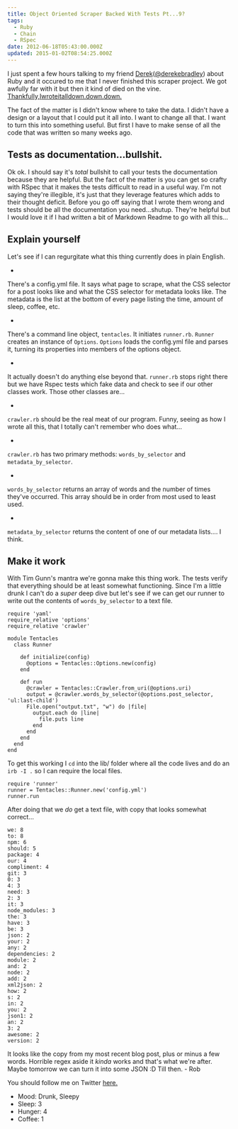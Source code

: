 ```yaml
---
title: Object Oriented Scraper Backed With Tests Pt...9?
tags:
  - Ruby
  - Chain
  - RSpec
date: 2012-06-18T05:43:00.000Z
updated: 2015-01-02T08:54:25.000Z
---
```


I just spent a few hours talking to my friend [Derek](http://derekbradley.com/)([@derekebradley](https://twitter.com/#!/derekebradley)) about Ruby and it occured to me that I never finished this scraper project. We got awfully far with it but then it kind of died on the vine. [Thankfully,](http://robdodson.me/blog/2012/05/06/object-oriented-scraper-backed-with-tests/)[I](http://robdodson.me/blog/2012/05/07/object-oriented-scraper-backed-with-tests-pt-2/)[wrote](http://robdodson.me/blog/2012/05/08/object-oriented-scraper-backed-with-tests-pt-3/)[it](http://robdodson.me/blog/2012/05/11/object-oriented-scraper-backed-with-tests-pt-4/)[all](http://robdodson.me/blog/2012/05/12/object-oriented-scraper-backed-with-tests-pt-5/)[down.](http://robdodson.me/blog/2012/05/13/object-oriented-scraper-backed-with-tests-pt-6/)[down.](http://robdodson.me/blog/2012/05/15/object-oriented-scraper-backed-with-tests-pt-7/)[down.](http://robdodson.me/blog/2012/05/16/object-oriented-scraper-backed-with-tests-pt-8/)

The fact of the matter is I didn't know where to take the data. I didn't have a design or a layout that I could put it all into. I want to change all that. I want to turn this into something useful. But first I have to make sense of all the code that was written so many weeks ago.

## Tests as documentation...bullshit.

Ok ok. I should say it's *total* bullshit to call your tests the documentation because they are helpful. But the fact of the matter is you can get so crafty with RSpec that it makes the tests difficult to read in a useful way. I'm not saying they're illegible, it's just that they leverage features which adds to their thought deficit. Before you go off saying that I wrote them wrong and tests should be all the documentation you need...shutup. They're helpful but I would love it if I had written a bit of Markdown Readme to go with all this...

## Explain yourself

Let's see if I can regurgitate what this thing currently does in plain English.

- 
There's a config.yml file. It says what page to scrape, what the CSS selector for a post looks like and what the CSS selector for metadata looks like. The metadata is the list at the bottom of every page listing the time, amount of sleep, coffee, etc.

- 
There's a command line object, `tentacles`. It initiates `runner.rb`. `Runner` creates an instance of `Options`. `Options` loads the config.yml file and parses it, turning its properties into members of the options object.

- 
It actually doesn't do anything else beyond that. `runner.rb` stops right there but we have Rspec tests which fake data and check to see if our other classes work. Those other classes are...

- 
`crawler.rb` should be the real meat of our program. Funny, seeing as how I wrote all this, that I totally can't remember who does what...

- 
`crawler.rb` has two primary methods: `words_by_selector` and `metadata_by_selector`.

- 
`words_by_selector` returns an array of words and the number of times they've occurred. This array should be in order from most used to least used.

- 
`metadata_by_selector` returns the content of one of our metadata lists.... I think.

## Make it work

With Tim Gunn's mantra we're gonna make this thing work. The tests verify that everything should be at least somewhat functioning. Since I'm a little drunk I can't do a *super* deep dive but let's see if we can get our runner to write out the contents of `words_by_selector` to a text file.

    require 'yaml'
    require_relative 'options'
    require_relative 'crawler'
    
    module Tentacles
      class Runner
    
        def initialize(config)
          @options = Tentacles::Options.new(config)
        end
    
        def run      
          @crawler = Tentacles::Crawler.from_uri(@options.uri)
          output = @crawler.words_by_selector(@options.post_selector, 'ul:last-child')
          File.open("output.txt", "w") do |file|
            output.each do |line|
              file.puts line
            end
          end
        end
      end
    end
    

To get this working I `cd` into the lib/ folder where all the code lives and do an `irb -I .` so I can require the local files.

    require 'runner'
    runner = Tentacles::Runner.new('config.yml')
    runner.run
    

After doing that we *do* get a text file, with copy that looks somewhat correct...

    we: 8
    to: 8
    npm: 6
    should: 5
    package: 4
    our: 4
    compliment: 4
    git: 3
    0: 3
    4: 3
    need: 3
    2: 3
    it: 3
    node_modules: 3
    the: 3
    have: 3
    be: 3
    json: 2
    your: 2
    any: 2
    dependencies: 2
    module: 2
    and: 2
    node: 2
    add: 2
    xml2json: 2
    how: 2
    s: 2
    in: 2
    you: 2
    json1: 2
    an: 2
    3: 2
    awesome: 2
    version: 2
    

It looks like the copy from my most recent blog post, plus or minus a few words. Horrible regex aside it *kinda* works and that's what we're after. Maybe tomorrow we can turn it into some JSON :D Till then. - Rob

You should follow me on Twitter [here.](http://twitter.com/rob_dodson)

- Mood: Drunk, Sleepy
- Sleep: 3
- Hunger: 4
- Coffee: 1
